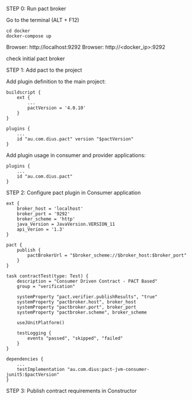 STEP 0: Run pact broker

Go to the terminal (ALT + F12)

```text
cd docker
docker-compose up
```

Browser: http://localhost:9292
Browser: http://<docker_ip>:9292

check initial pact broker

STEP 1: Add pact to the project

Add plugin definition to the main project:

```text
buildscript {
    ext {
        ...
        pactVersion = '4.0.10'
    }
}

plugins {
    ...
    id "au.com.dius.pact" version "$pactVersion"
}
```

Add plugin usage in consumer and provider applications:

```text
plugins {
    ...
    id "au.com.dius.pact"
}
```

STEP 2: Configure pact plugin in Consumer application

```text
ext {
    broker_host = 'localhost'
    broker_port = '9292'
    broker_scheme = 'http'
    java_Version = JavaVersion.VERSION_11
    api_Verion = '1.3'
}

pact {
    publish {
        pactBrokerUrl = "$broker_scheme://$broker_host:$broker_port"
    }
}

task contractTest(type: Test) {
    description = "Consumer Driven Contract - PACT Based"
    group = "verification"

    systemProperty "pact.verifier.publishResults", "true"
    systemProperty "pactbroker.host", broker_host
    systemProperty "pactbroker.port", broker_port
    systemProperty "pactbroker.scheme", broker_scheme

    useJUnitPlatform()

    testLogging {
        events "passed", "skipped", "failed"
    }
}

dependencies {
    ...
    testImplementation "au.com.dius:pact-jvm-consumer-junit5:$pactVersion"
}
```

STEP 3: Publish contract requirements in Constructor



